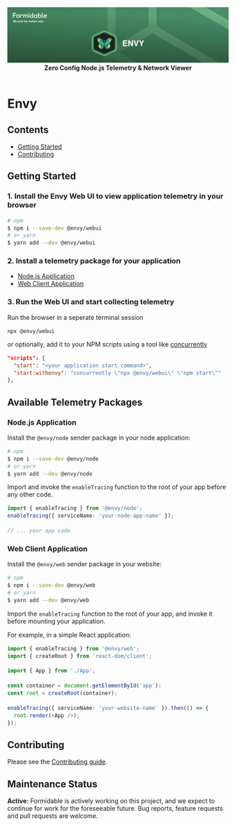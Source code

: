 <div align="center">
  <a href="https://formidable.com/open-source/" target="_blank">
    <img alt="Envy — Formidable, We build the modern web" src="https://raw.githubusercontent.com/FormidableLabs/envy/main//envy-hero.png" />
  </a>

  <strong>
    Zero Config Node.js Telemetry &amp; Network Viewer
  </strong>

  <br />
  <br />
</div>

# Envy

## Contents

- [Getting Started](#getting-started)
- [Contributing](#contributing)

## Getting Started

### 1. Install the Envy Web UI to view application telemetry in your browser

```sh
# npm
$ npm i --save-dev @envy/webui
# or yarn
$ yarn add --dev @envy/webui
```

### 2. Install a telemetry package for your application

- [Node.js Application](#nodejs-application)
- [Web Client Application](#web-client-application)

### 3. Run the Web UI and start collecting telemetry

Run the browser in a seperate terminal session

```
npx @envy/webui
```

or optionally, add it to your NPM scripts using a tool like [concurrently](https://www.npmjs.com/package/concurrently)

```json
"scripts": {
  "start": "<your application start command>",
  "start:withenvy": "concurrently \"npx @envy/webui\" \"npm start\""
},
```

## Available Telemetry Packages

### Node.js Application

Install the `@envy/node` sender package in your node application:

```sh
# npm
$ npm i --save-dev @envy/node
# or yarn
$ yarn add --dev @envy/node
```

Import and invoke the `enableTracing` function to the root of your app before any other code.

```ts
import { enableTracing } from '@envy/node';
enableTracing({ serviceName: 'your-node-app-name' });

// ... your app code
```

### Web Client Application

Install the `@envy/web` sender package in your website:

```sh
# npm
$ npm i --save-dev @envy/web
# or yarn
$ yarn add --dev @envy/web
```

Import the `enableTracing` function to the root of your app, and invoke it before mounting your application.

For example, in a simple React application:

```ts
import { enableTracing } from '@envy/web';
import { createRoot } from 'react-dom/client';

import { App } from './App';

const container = document.getElementById('app');
const root = createRoot(container);

enableTracing({ serviceName: 'your-website-name' }).then(() => {
  root.render(<App />);
});
```

## Contributing

Please see the [Contributing guide](CONTRIBUTING.md).

## Maintenance Status

**Active:** Formidable is actively working on this project, and we expect to continue for work for the foreseeable future. Bug reports, feature requests and pull requests are welcome.
